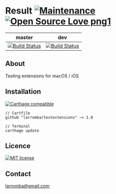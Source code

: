 # Result [![Maintenance](https://img.shields.io/badge/Maintained%3F-yes-green.svg)](https://img.shields.io) [![Open Source Love png1](https://badges.frapsoft.com/os/v1/open-source.png?v=103)](https://github.com/ellerbrock/open-source-badges/)

| master  | dev |
| ------------- | ------------- |
| [![Build Status](https://travis-ci.com/larromba/TestExtensions.svg?branch=master)](https://travis-ci.com/larromba/testextensions) | [![Build Status](https://travis-ci.com/larromba/TestExtensions.svg?branch=dev)](https://travis-ci.com/larromba/testextensions) |

## About
Testing extensions for macOS / iOS

## Installation

[![Carthage compatible](https://img.shields.io/badge/Carthage-compatible-4BC51D.svg?style=flat)](https://github.com/Carthage/Carthage)

```
// Cartfile
github "larromba/testextensions" ~> 1.0
```

```
// Terminal
carthage update
```

## Licence
[![MIT license](https://img.shields.io/badge/License-MIT-blue.svg)](https://lbesson.mit-license.org/)

## Contact
larromba@gmail.com

